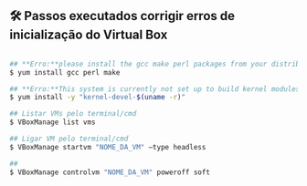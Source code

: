 
## 🛠️ Passos executados corrigir erros de inicialização do Virtual Box

```bash

## **Erro:**please install the gcc make perl packages from your distribution 
$ yum install gcc perl make

## **Erro:**This system is currently not set up to build kernel modules
$ yum install -y "kernel-devel-$(uname -r)"

## Listar VMs pelo terminal/cmd
$ VBoxManage list vms

## Ligar VM pelo terminal/cmd
$ VBoxManage startvm "NOME_DA_VM" –type headless

##
$ VBoxManage controlvm "NOME_DA_VM" poweroff soft

```
